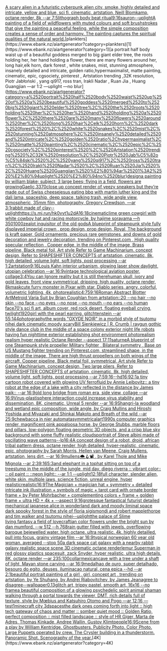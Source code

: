 [A scary alien in a futuristic cyberpunk alien city, smoke, highly detailed and intricate, yellow and blue, sci fi, cinematic, artstation, Neill Blomkamp, octane render, 8k --ar 7:5](https://www.ebank.nz/aiartgenerator?category=A%2520scary%2520alien%2520in%2520a%2520futuristic%2520cyberpunk%2520alien%2520city%2C%2520smoke%2C%2520highly%2520detailed%2520and%2520intricate%2C%2520yellow%2520and%2520blue%2C%2520sci%2520fi%2C%2520cinematic%2C%2520artstation%2C%2520Neill%2520Blomkamp%2C%2520octane%2520render%2C%25208k%2520--ar%25207%3A5)[lithograph body beat ritual](https://www.ebank.nz/aiartgenerator?category=lithograph%2520body%2520beat%2520ritual)[9:16](https://www.ebank.nz/aiartgenerator?category=9%3A16)[sauron](https://www.ebank.nz/aiartgenerator?category=sauron)[--uplight](https://www.ebank.nz/aiartgenerator?category=--uplight)[A painting of a field of wildflowers with muted colours and soft brushstrokes that give the painting a peaceful feeling, while the simple composition creates a sense of order and harmony. The painting captures the spiritual qualities of the natural world.](https://www.ebank.nz/aiartgenerator?category=A%2520painting%2520of%2520a%2520field%2520of%2520wildflowers%2520with%2520muted%2520colours%2520and%2520soft%2520brushstrokes%2520that%2520give%2520the%2520painting%2520a%2520peaceful%2520feeling%2C%2520while%2520the%2520simple%2520composition%2520creates%2520a%2520sense%2520of%2520order%2520and%2520harmony.%2520The%2520painting%2520captures%2520the%2520spiritual%2520qualities%2520of%2520the%2520natural%2520world.)[plankters](https://www.ebank.nz/aiartgenerator?category=plankters)[1](https://www.ebank.nz/aiartgenerator?category=1)[a portrait half body waist up of a beautiful goddess merged to big giant elder tree, the roots holding her, her hand holding a flower, there are many flowers around her, long hair,elk horn, dark forest , white snakes, mist, stunning atmosphere, insanely detailed and intricate, golden ratio,hypermaximalist, matte painting, cinematic, epic, cgsociety, pinterest , Artstation trending ,32K resolution, Piotr Jabłoński , yang qi917, ross tran, Irakli Nadar , Ruan Jia , Huang Guangjian —ar 1:2 —uplight —no blur](https://www.ebank.nz/aiartgenerator?category=a%2520portrait%2520half%2520body%2520waist%2520up%2520of%2520a%2520beautiful%2520goddess%2520merged%2520to%2520big%2520giant%2520elder%2520tree%2C%2520the%2520roots%2520holding%2520her%2C%2520her%2520hand%2520holding%2520a%2520flower%2C%2520there%2520are%2520many%2520flowers%2520around%2520her%2C%2520long%2520hair%2Celk%2520horn%2C%2520dark%2520forest%2520%2C%2520white%2520snakes%2C%2520mist%2C%2520stunning%2520atmosphere%2C%2520insanely%2520detailed%2520and%2520intricate%2C%2520golden%2520ratio%2Chypermaximalist%2C%2520matte%2520painting%2C%2520cinematic%2C%2520epic%2C%2520cgsociety%2C%2520pinterest%2520%2C%2520Artstation%2520trending%2520%2C32K%2520resolution%2C%2520Piotr%2520Jab%C5%82o%C5%84ski%2520%2C%2520yang%2520qi917%2C%2520ross%2520tran%2C%2520Irakli%2520Nadar%2520%2C%2520Ruan%2520Jia%2520%2C%2520Huang%2520Guangjian%2520%E2%80%94ar%25201%3A2%2520%E2%80%94uplight%2520%E2%80%94no%2520blur)[design](https://www.ebank.nz/aiartgenerator?category=design)[a painting by william blake; subject: 3 large bees; flying in a field, flowers are growing](https://www.ebank.nz/aiartgenerator?category=a%2520painting%2520by%2520william%2520blake%3B%2520subject%3A%25203%2520large%2520bees%3B%2520flying%2520in%2520a%2520field%2C%2520flowers%2520are%2520growing)[Gaelic,](https://www.ebank.nz/aiartgenerator?category=Gaelic%2C)[33](https://www.ebank.nz/aiartgenerator?category=33)[](https://www.ebank.nz/aiartgenerator?category=)[70](https://www.ebank.nz/aiartgenerator?category=70)[close up concept render of yeezy sneakers but they’re made out of Swiss cheese](https://www.ebank.nz/aiartgenerator?category=close%2520up%2520concept%2520render%2520of%2520yeezy%2520sneakers%2520but%2520they%E2%80%99re%2520made%2520out%2520of%2520Swiss%2520cheese)[jesus eating bbq with martin luther king and the dali lama, spaceship, deep space, talking trash, wide angle view, atmospheric, 35mm film, photography, Gregory Crewdson, —ar 3:1](https://www.ebank.nz/aiartgenerator?category=jesus%2520eating%2520bbq%2520with%2520martin%2520luther%2520king%2520and%2520the%2520dali%2520lama%2C%2520spaceship%2C%2520deep%2520space%2C%2520talking%2520trash%2C%2520wide%2520angle%2520view%2C%2520atmospheric%2C%252035mm%2520film%2C%2520photography%2C%2520Gregory%2520Crewdson%2C%2520%E2%80%94ar%25203%3A1)[rabbit,made of clay](https://www.ebank.nz/aiartgenerator?category=rabbit%2Cmade%2520of%2520clay)[--uplight](https://www.ebank.nz/aiartgenerator?category=--uplight)[<https://s.mj.run/hk0vvt1u2dA>](https://www.ebank.nz/aiartgenerator?category=%3Chttps%3A//s.mj.run/hk0vvt1u2dA%3E)[16:18](https://www.ebank.nz/aiartgenerator?category=16%3A18)[cinematic](https://www.ebank.nz/aiartgenerator?category=cinematic)[lime green cowgirl with white cowboy hat and racing motorcycle, by hajime sorayama —h 350](https://www.ebank.nz/aiartgenerator?category=lime%2520green%2520cowgirl%2520with%2520white%2520cowboy%2520hat%2520and%2520racing%2520motorcycle%2C%2520by%2520hajime%2520sorayama%2520%E2%80%94h%2520350)[1000](https://www.ebank.nz/aiartgenerator?category=1000)[zealot inquisitor of the old gods](https://www.ebank.nz/aiartgenerator?category=zealot%2520inquisitor%2520of%2520the%2520old%2520gods)[A blueprint of steampunk style fully displayed imperial crown , prop design, prop design, Royal, The background is kraft paper,  Gold ornaments, precious rare gemstones,  and downs of gold decoration and jewelry decoration,  trending on Pinterest.com  , High quality specular reflection ,  Copper  edge, in the middle of the image, Brass pipeline,  Black metal foil,  Art style Refer to Game Machinarium.  concept design, Refer to SHAPESHIFTER CONCEPTS  of artstation, cinematic,  8k, high detailed,  volume light,  soft lights,  post processing    --ar 1:2](https://www.ebank.nz/aiartgenerator?category=A%2520blueprint%2520of%2520steampunk%2520style%2520fully%2520displayed%2520imperial%2520crown%2520%2C%2520prop%2520design%2C%2520prop%2520design%2C%2520Royal%2C%2520The%2520background%2520is%2520kraft%2520paper%2C%2520%2520Gold%2520ornaments%2C%2520precious%2520rare%2520gemstones%2C%2520%2520and%2520downs%2520of%2520gold%2520decoration%2520and%2520jewelry%2520decoration%2C%2520%2520trending%2520on%2520Pinterest.com%2520%2520%2C%2520High%2520quality%2520specular%2520reflection%2520%2C%2520%2520Copper%2520%2520edge%2C%2520in%2520the%2520middle%2520of%2520the%2520image%2C%2520Brass%2520pipeline%2C%2520%2520Black%2520metal%2520foil%2C%2520%2520Art%2520style%2520Refer%2520to%2520Game%2520Machinarium.%2520%2520concept%2520design%2C%2520Refer%2520to%2520SHAPESHIFTER%2520CONCEPTS%2520%2520of%2520artstation%2C%2520cinematic%2C%2520%25208k%2C%2520high%2520detailed%2C%2520%2520volume%2520light%2C%2520%2520soft%2520lights%2C%2520%2520post%2520processing%2520%2520%2520%2520--ar%25201%3A2)[artstation](https://www.ebank.nz/aiartgenerator?category=artstation)[9:16](https://www.ebank.nz/aiartgenerator?category=9%3A16)[Louis Kahn interior urbanism, glowing laser show daylight, utopian celebration --ar 16:9](https://www.ebank.nz/aiartgenerator?category=Louis%2520Kahn%2520interior%2520urbanism%2C%2520glowing%2520laser%2520show%2520daylight%2C%2520utopian%2520celebration%2520--ar%252016%3A9)[vintage technological aviation poster, collage](https://www.ebank.nz/aiartgenerator?category=vintage%2520technological%2520aviation%2520poster%2C%2520collage)[3:4](https://www.ebank.nz/aiartgenerator?category=3%3A4)[You can Ignore reality but it is still there](https://www.ebank.nz/aiartgenerator?category=You%2520can%2520Ignore%2520reality%2520but%2520it%2520is%2520still%2520there)[human skull, ivory and gold leaves, front view symmetrical, dripping, high quality, octane render, 8k](https://www.ebank.nz/aiartgenerator?category=human%2520skull%2C%2520ivory%2520and%2520gold%2520leaves%2C%2520front%2520view%2520symmetrical%2C%2520dripping%2C%2520high%2520quality%2C%2520octane%2520render%2C%25208k)[mask](https://www.ebank.nz/aiartgenerator?category=mask)[cute furry monster in Pixar with star, Diablo series, angry, colorful, volumetric lighting, 4k, photorealistic](https://www.ebank.nz/aiartgenerator?category=cute%2520furry%2520monster%2520in%2520Pixar%2520with%2520star%2C%2520Diablo%2520series%2C%2520angry%2C%2520colorful%2C%2520volumetric%2520lighting%2C%25204k%2C%2520photorealistic)[4:7](https://www.ebank.nz/aiartgenerator?category=4%3A7)[5](https://www.ebank.nz/aiartgenerator?category=5)[9:16](https://www.ebank.nz/aiartgenerator?category=9%3A16)[Roman Abstract Blotter Art](https://www.ebank.nz/aiartgenerator?category=Roman%2520Abstract%2520Blotter%2520Art)[Metroid Varia Suit by Brian Coughlan from artstation::20 --no hair --no skin --no face --no eyes --no nose --no mouth --no ears --no human face](https://www.ebank.nz/aiartgenerator?category=Metroid%2520Varia%2520Suit%2520by%2520Brian%2520Coughlan%2520from%2520artstation%3A%3A20%2520--no%2520hair%2520--no%2520skin%2520--no%2520face%2520--no%2520eyes%2520--no%2520nose%2520--no%2520mouth%2520--no%2520ears%2520--no%2520human%2520face)[70's sci fi art, album cover, red rock desert, floating eyeball crying, twilight](https://www.ebank.nz/aiartgenerator?category=70%27s%2520sci%2520fi%2520art%2C%2520album%2520cover%2C%2520red%2520rock%2520desert%2C%2520floating%2520eyeball%2520crying%2C%2520twilight)[1920](https://www.ebank.nz/aiartgenerator?category=1920)[girl with the pearl earring, glitchtenstein --ar 55:144](https://www.ebank.nz/aiartgenerator?category=girl%2520with%2520the%2520pearl%2520earring%2C%2520glitchtenstein%2520--ar%252055%3A144)[photography](https://www.ebank.nz/aiartgenerator?category=photography)[the words "OXYDE NOIR" in a morbid style of tsutomu nihei dark cinematic moody scary](https://www.ebank.nz/aiartgenerator?category=the%2520words%2520%22OXYDE%2520NOIR%22%2520in%2520a%2520morbid%2520style%2520of%2520tsutomu%2520nihei%2520dark%2520cinematic%2520moody%2520scary)[Bill Sienkiewicz | R. Crumb | raygun gothic style dance club in the middle of a space colony exterior night life robots having fun nighttime exterior establishing shot environment photorealism realism hyper realistic Octane Render --aspect 17:11](https://www.ebank.nz/aiartgenerator?category=Bill%2520Sienkiewicz%2520%7C%2520R.%2520Crumb%2520%7C%2520raygun%2520gothic%2520style%2520dance%2520club%2520in%2520the%2520middle%2520of%2520a%2520space%2520colony%2520exterior%2520night%2520life%2520robots%2520having%2520fun%2520nighttime%2520exterior%2520establishing%2520shot%2520environment%2520photorealism%2520realism%2520hyper%2520realistic%2520Octane%2520Render%2520--aspect%252017%3A11)[saturne](https://www.ebank.nz/aiartgenerator?category=saturne)[A blueprint of one Steampunk style propeller Military fighter , Bilateral symmetry , Base on US Mustang fighter trending on Pinterest.com,  streamlined shape, in the middle of the image,  There are high thrust propellers on both wings of the aircraft, Copper pipeline,  Black metal foil, symmetrical,  Art style Refer to Game Machinarium.  concept design, Two large pliers, Refer to SHAPESHIFTER CONCEPTS  of artstation, cinematic,  8k, high detailed,  volume light,  soft lights,  post processing    --ar 7:5](https://www.ebank.nz/aiartgenerator?category=A%2520blueprint%2520of%2520one%2520Steampunk%2520style%2520propeller%2520Military%2520fighter%2520%2C%2520Bilateral%2520symmetry%2520%2C%2520Base%2520on%2520US%2520Mustang%2520fighter%2520trending%2520on%2520Pinterest.com%2C%2520%2520streamlined%2520shape%2C%2520in%2520the%2520middle%2520of%2520the%2520image%2C%2520%2520There%2520are%2520high%2520thrust%2520propellers%2520on%2520both%2520wings%2520of%2520the%2520aircraft%2C%2520Copper%2520pipeline%2C%2520%2520Black%2520metal%2520foil%2C%2520symmetrical%2C%2520%2520Art%2520style%2520Refer%2520to%2520Game%2520Machinarium.%2520%2520concept%2520design%2C%2520Two%2520large%2520pliers%2C%2520Refer%2520to%2520SHAPESHIFTER%2520CONCEPTS%2520%2520of%2520artstation%2C%2520cinematic%2C%2520%25208k%2C%2520high%2520detailed%2C%2520%2520volume%2520light%2C%2520%2520soft%2520lights%2C%2520%2520post%2520processing%2520%2520%2520%2520--ar%25207%3A5)[9:16](https://www.ebank.nz/aiartgenerator?category=9%3A16)[--hd](https://www.ebank.nz/aiartgenerator?category=--hd)[16:9](https://www.ebank.nz/aiartgenerator?category=16%3A9)[2:1](https://www.ebank.nz/aiartgenerator?category=2%3A1)[a tiny cartoon robot covered with glowing UV ferrofluid by Annie Leibovitz:: a tiny robot at the edge of a lake with a city reflected in the distance by James paik:: --ar 16:9](https://www.ebank.nz/aiartgenerator?category=a%2520tiny%2520cartoon%2520robot%2520covered%2520with%2520glowing%2520UV%2520ferrofluid%2520by%2520Annie%2520Leibovitz%3A%3A%2520a%2520tiny%2520robot%2520at%2520the%2520edge%2520of%2520a%2520lake%2520with%2520a%2520city%2520reflected%2520in%2520the%2520distance%2520by%2520James%2520paik%3A%3A%2520--ar%252016%3A9)[old long bridge from roman era, side view,  collage —ar 16:9](https://www.ebank.nz/aiartgenerator?category=old%2520long%2520bridge%2520from%2520roman%2520era%2C%2520side%2520view%2C%2520%2520collage%2520%E2%80%94ar%252016%3A9)[Virus-plastisphere interaction could increase virus stability and dissemination, 8K, cinematic, Unreal 5 render --ar 16:9](https://www.ebank.nz/aiartgenerator?category=Virus-plastisphere%2520interaction%2520could%2520increase%2520virus%2520stability%2520and%2520dissemination%2C%25208K%2C%2520cinematic%2C%2520Unreal%25205%2520render%2520--ar%252016%3A9)[Shangri-la woodland and wetland,epic composition, wide angle, by Craig Mullins and Hiroshi Yoshida and Miyazaki and Shinkai Makoto and Breath of the wild --ar 25:9](https://www.ebank.nz/aiartgenerator?category=Shangri-la%2520woodland%2520and%2520wetland%2Cepic%2520composition%2C%2520wide%2520angle%2C%2520by%2520Craig%2520Mullins%2520and%2520Hiroshi%2520Yoshida%2520and%2520Miyazaki%2520and%2520Shinkai%2520Makoto%2520and%2520Breath%2520of%2520the%2520wild%2520--ar%252025%3A9)[chewbacca in nier automata](https://www.ebank.nz/aiartgenerator?category=chewbacca%2520in%2520nier%2520automata)[symmetrical](https://www.ebank.nz/aiartgenerator?category=symmetrical)[art](https://www.ebank.nz/aiartgenerator?category=art)[1990s computer graphics render, magnificent pink appaloosa horse, by George Stubbs, marble floors and pillars, low-polygon floating geometric 3D objects, and a crisp blue sky background with some fluffy realistic clouds](https://www.ebank.nz/aiartgenerator?category=1990s%2520computer%2520graphics%2520render%2C%2520magnificent%2520pink%2520appaloosa%2520horse%2C%2520by%2520George%2520Stubbs%2C%2520marble%2520floors%2520and%2520pillars%2C%2520low-polygon%2520floating%2520geometric%25203D%2520objects%2C%2520and%2520a%2520crisp%2520blue%2520sky%2520background%2520with%2520some%2520fluffy%2520realistic%2520clouds)[portrait of Steve albini made of oscillating wave patterns](https://www.ebank.nz/aiartgenerator?category=portrait%2520of%2520Steve%2520albini%2520made%2520of%2520oscillating%2520wave%2520patterns)[--lp](https://www.ebank.nz/aiartgenerator?category=--lp)[16:4](https://www.ebank.nz/aiartgenerator?category=16%3A4)[A concept design of a robot, droid, african tribal pattern dress, octane render, high detailed, hyper-realistic, cinematic, epic, photography by Sarah Morris, Hellen van Meene, Craig Mullens, artstation, lens dirt, --ar 16:9](https://www.ebank.nz/aiartgenerator?category=A%2520concept%2520design%2520of%2520a%2520robot%2C%2520droid%2C%2520african%2520tribal%2520pattern%2520dress%2C%2520octane%2520render%2C%2520high%2520detailed%2C%2520hyper-realistic%2C%2520cinematic%2C%2520epic%2C%2520photography%2520by%2520Sarah%2520Morris%2C%2520Hellen%2520van%2520Meene%2C%2520Craig%2520Mullens%2C%2520artstation%2C%2520lens%2520dirt%2C%2520--ar%252016%3A9)[mullens](https://www.ebank.nz/aiartgenerator?category=mullens)[🌨🪝📽 , by Karel Thole and Mike Mignola --ar 2:3](https://www.ebank.nz/aiartgenerator?category=%F0%9F%8C%A8%F0%9F%AA%9D%F0%9F%93%BD%2520%2C%2520by%2520Karel%2520Thole%2520and%2520Mike%2520Mignola%2520--ar%25202%3A3)[9:16](https://www.ebank.nz/aiartgenerator?category=9%3A16)[](https://www.ebank.nz/aiartgenerator?category=)[5:3](https://www.ebank.nz/aiartgenerator?category=5%3A3)[and elephant in a tophat sitting on top of a treestump in the middle of the jungle, mid day, diego riverra :: vibrant color:: :: oil paint :: ::neon ligjht:: --ar 1:1 --uplight](https://www.ebank.nz/aiartgenerator?category=and%2520elephant%2520in%2520a%2520tophat%2520sitting%2520on%2520top%2520of%2520a%2520treestump%2520in%2520the%2520middle%2520of%2520the%2520jungle%2C%2520mid%2520day%2C%2520diego%2520riverra%2520%3A%3A%2520vibrant%2520color%3A%3A%2520%3A%3A%2520oil%2520paint%2520%3A%3A%2520%3A%3Aneon%2520ligjht%3A%3A%2520--ar%25201%3A1%2520--uplight)[12:18](https://www.ebank.nz/aiartgenerator?category=12%3A18)[full character, slender alien, white skin, multiple jaws, science fiction, unreal engine, hyper realistic](https://www.ebank.nz/aiartgenerator?category=full%2520character%2C%2520slender%2520alien%2C%2520white%2520skin%2C%2520multiple%2520jaws%2C%2520science%2520fiction%2C%2520unreal%2520engine%2C%2520hyper%2520realistic)[realistic](https://www.ebank.nz/aiartgenerator?category=realistic)[16:9](https://www.ebank.nz/aiartgenerator?category=16%3A9)[The Magician + magician hat + symmetry + detailed intricate ink illustration + symbols of magic + tarot card with ornate border frame + by Peter Mohrbacher + complementing colors + frame + golden frame + ultra HD + 4k + --aspect 9:16](https://www.ebank.nz/aiartgenerator?category=The%2520Magician%2520%2B%2520magician%2520hat%2520%2B%2520symmetry%2520%2B%2520detailed%2520intricate%2520ink%2520illustration%2520%2B%2520symbols%2520of%2520magic%2520%2B%2520tarot%2520card%2520with%2520ornate%2520border%2520frame%2520%2B%2520by%2520Peter%2520Mohrbacher%2520%2B%2520complementing%2520colors%2520%2B%2520frame%2520%2B%2520golden%2520frame%2520%2B%2520ultra%2520HD%2520%2B%25204k%2520%2B%2520--aspect%25209%3A16)[grotesque fantastical futurist detailed mechanical japanese alice in wonderland dark and moody liminal space dark spooky forest in the style of floria sigismondi and robert mapplethorpe and tim walker and tsutomu nihei](https://www.ebank.nz/aiartgenerator?category=grotesque%2520fantastical%2520futurist%2520detailed%2520mechanical%2520japanese%2520alice%2520in%2520wonderland%2520dark%2520and%2520moody%2520liminal%2520space%2520dark%2520spooky%2520forest%2520in%2520the%2520style%2520of%2520floria%2520sigismondi%2520and%2520robert%2520mapplethorpe%2520and%2520tim%2520walker%2520and%2520tsutomu%2520nihei)[--uplight](https://www.ebank.nz/aiartgenerator?category=--uplight)[the palace of Slime living,fantasy,a field of lovecraftian color flowers under the bright sun by dan mumford. --w 512 --h 768](https://www.ebank.nz/aiartgenerator?category=the%2520palace%2520of%2520Slime%2520living%2Cfantasy%2Ca%2520field%2520of%2520lovecraftian%2520color%2520flowers%2520under%2520the%2520bright%2520sun%2520by%2520dan%2520mumford.%2520--w%2520512%2520--h%2520768)[rain gutter filled with jewels. overflowing baroque bejewelled water. high octane. ultra realistic. 4k. highly detailled. pull into focus. grainy vintage film --ar 16:9](https://www.ebank.nz/aiartgenerator?category=rain%2520gutter%2520filled%2520with%2520jewels.%2520overflowing%2520baroque%2520bejewelled%2520water.%2520high%2520octane.%2520ultra%2520realistic.%25204k.%2520highly%2520detailled.%2520pull%2520into%2520focus.%2520grainy%2520vintage%2520film%2520--ar%252016%3A9)[typical norwegian 60 year old woman. averaged --stop 50](https://www.ebank.nz/aiartgenerator?category=typical%2520norwegian%252060%2520year%2520old%2520woman.%2520averaged%2520--stop%252050)[a dark space cat galaxy with a nearby rabbit galaxy realistic space scene 3D cinematic octane render](https://www.ebank.nz/aiartgenerator?category=a%2520dark%2520space%2520cat%2520galaxy%2520with%2520a%2520nearby%2520rabbit%2520galaxy%2520realistic%2520space%2520scene%25203D%2520cinematic%2520octane%2520render)[lemur Superman in red glossy plastics spacesuit, zack Snyder, hyper realistic, ultra high details, 8K, octane render —ar 235:100](https://www.ebank.nz/aiartgenerator?category=lemur%2520Superman%2520in%2520red%2520glossy%2520plastics%2520spacesuit%2C%2520zack%2520Snyder%2C%2520hyper%2520realistic%2C%2520ultra%2520high%2520details%2C%25208K%2C%2520octane%2520render%2520%E2%80%94ar%2520235%3A100)[collar](https://www.ebank.nz/aiartgenerator?category=collar)[mexican](https://www.ebank.nz/aiartgenerator?category=mexican)[cave with a tree under a shaft of light, Mayan stone carving --ar 16:9](https://www.ebank.nz/aiartgenerator?category=cave%2520with%2520a%2520tree%2520under%2520a%2520shaft%2520of%2520light%2C%2520Mayan%2520stone%2520carving%2520--ar%252016%3A9)[medalhao de ouro, super detalhado, besouro do egito, deuses, iluminacao natural, cena epica --hd --ar 2:1](https://www.ebank.nz/aiartgenerator?category=medalhao%2520de%2520ouro%2C%2520super%2520detalhado%2C%2520besouro%2520do%2520egito%2C%2520deuses%2C%2520iluminacao%2520natural%2C%2520cena%2520epica%2520--hd%2520--ar%25202%3A1)[beautiful portrait painting of a girl , girl, concept art , trending on artstation, by Ye Shuhang, by Andrei Riabovitchev, by James Jean](https://www.ebank.nz/aiartgenerator?category=beautiful%2520portrait%2520painting%2520of%2520a%2520girl%2520%2C%2520girl%2C%2520concept%2520art%2520%2C%2520trending%2520on%2520artstation%2C%2520by%2520Ye%2520Shuhang%2C%2520by%2520Andrei%2520Riabovitchev%2C%2520by%2520James%2520Jean)[agree to disagree](https://www.ebank.nz/aiartgenerator?category=agree%2520to%2520disagree)[--wallpaper](https://www.ebank.nz/aiartgenerator?category=--wallpaper)[0.13](https://www.ebank.nz/aiartgenerator?category=0.13)[glitch art, trippy pastel,  smooth art, 16x16 --no frame](https://www.ebank.nz/aiartgenerator?category=glitch%2520art%2C%2520trippy%2520pastel%2C%2520%2520smooth%2520art%2C%252016x16%2520--no%2520frame)[a beautiful composition of a glowing psychedelic spirit animal shaman walking through a portal towards the viewer, DMT,  rich details full of texture, style by Mœbius and Katsuhiro Otomo and Pogo —ar 12:16 —test](https://www.ebank.nz/aiartgenerator?category=a%2520beautiful%2520composition%2520of%2520a%2520glowing%2520psychedelic%2520spirit%2520animal%2520shaman%2520walking%2520through%2520a%2520portal%2520towards%2520the%2520viewer%2C%2520DMT%2C%2520%2520rich%2520details%2520full%2520of%2520texture%2C%2520style%2520by%2520M%C5%93bius%2520and%2520Katsuhiro%2520Otomo%2520and%2520Pogo%2520%E2%80%94ar%252012%3A16%2520%E2%80%94test)[1](https://www.ebank.nz/aiartgenerator?category=1)[minecraft city 3d](https://www.ebank.nz/aiartgenerator?category=minecraft%2520city%25203d)[spaces](https://www.ebank.nz/aiartgenerator?category=spaces)[the dark ones coming forth into light :: high tech gateway of chaos and matter :: somber quiet mood :: Golden Ratio, perfect composition :: mist filled landscape :: style of HR Giger, Marta de Adres, Thomas Kinkade,  Andree Wallin, Gustov Klimt](https://www.ebank.nz/aiartgenerator?category=the%2520dark%2520ones%2520coming%2520forth%2520into%2520light%2520%3A%3A%2520high%2520tech%2520gateway%2520of%2520chaos%2520and%2520matter%2520%3A%3A%2520somber%2520quiet%2520mood%2520%3A%3A%2520Golden%2520Ratio%2C%2520perfect%2520composition%2520%3A%3A%2520mist%2520filled%2520landscape%2520%3A%3A%2520style%2520of%2520HR%2520Giger%2C%2520Marta%2520de%2520Adres%2C%2520Thomas%2520Kinkade%2C%2520%2520Andree%2520Wallin%2C%2520Gustov%2520Klimt)[people](https://www.ebank.nz/aiartgenerator?category=people)[16:9](https://www.ebank.nz/aiartgenerator?category=16%3A9)[Scene from a play by William Kentridge.  Ghostbusters.  Publicity Photo. Color Photo.  Large Puppets operated by crew. The Crysler building in a thunderstorm. Panoramic Shot. Scenography of the year.](https://www.ebank.nz/aiartgenerator?category=Scene%2520from%2520a%2520play%2520by%2520William%2520Kentridge.%2520%2520Ghostbusters.%2520%2520Publicity%2520Photo.%2520Color%2520Photo.%2520%2520Large%2520Puppets%2520operated%2520by%2520crew.%2520The%2520Crysler%2520building%2520in%2520a%2520thunderstorm.%2520Panoramic%2520Shot.%2520Scenography%2520of%2520the%2520year.)[4K](https://www.ebank.nz/aiartgenerator?category=4K)